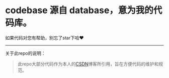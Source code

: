 # codebase 源自 database，意为我的代码库。

如果代码对您有帮助，别忘了star下哈:heart:

---

关于此repo的说明：

> 此repo大部分代码作为本人的[CSDN](http://blog.csdn.net/marksinoberg)博客所引用，旨在方便代码的维护和规范。

